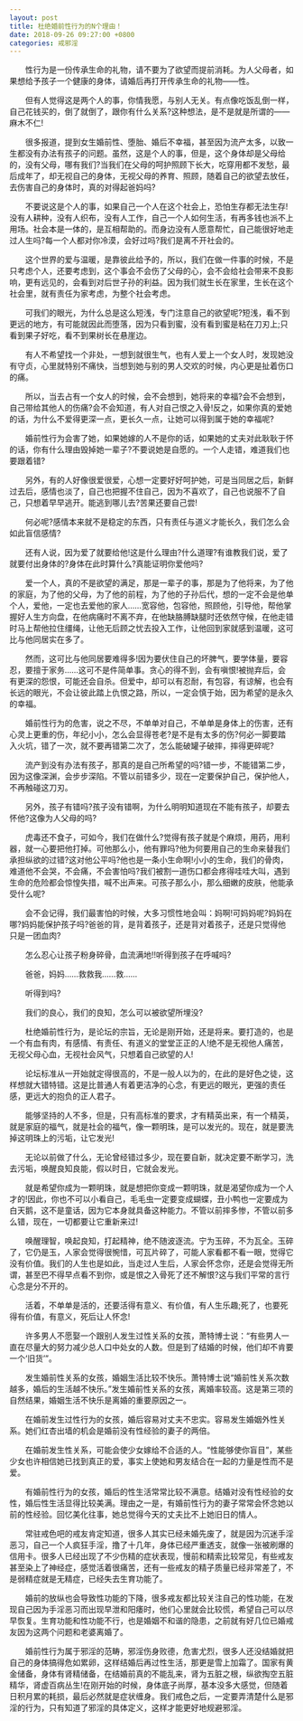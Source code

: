 ```yaml
---
layout: post
title: 杜绝婚前性行为的N个理由！
date: 2018-09-26 09:27:00 +0800
categories: 戒邪淫
---
```


　　性行为是一份传承生命的礼物，请不要为了欲望而提前消耗。为人父母者，如果想给予孩子一个健康的身体，请婚后再打开传承生命的礼物——性。
　　但有人觉得这是两个人的事，你情我愿，与别人无关。有点像吃饭乱倒一样，自己花钱买的，倒了就倒了，跟你有什么关系?这种想法，是不是就是所谓的——麻木不仁!
　　很多报道，提到女生婚前性、堕胎、婚后不幸福，甚至因为流产太多，以致一生都没有办法有孩子的问题。虽然，这是个人的事，但是，这个身体却是父母给的，没有父母，哪有我们?当我们在父母的呵护照顾下长大，吃穿用都不发愁，最后成年了，却无视自己的身体，无视父母的养育、照顾，随着自己的欲望去放任，去伤害自己的身体时，真的对得起爸妈吗?
　　不要说这是个人的事，如果自己一个人在这个社会上，恐怕生存都无法生存!没有人耕种，没有人织布，没有人工作，自己一个人如何生活，有再多钱也派不上用场。社会本是一体的，是互相帮助的。而身边没有人愿意帮忙，自己能很好地走过人生吗?每一个人都对你冷漠，会好过吗?我们是离不开社会的。
　　这个世界的爱与温暖，是靠彼此给予的，所以，我们在做一件事的时候，不是只考虑个人，还要考虑到，这个事会不会伤了父母的心，会不会给社会带来不良影响，更有远见的，会看到对后世子孙的利益。因为我们就生长在家里，生长在这个社会里，就有责任为家考虑，为整个社会考虑。
　　可我们的眼光，为什么总是这么短浅，专门注意自己的欲望呢?短浅，看不到更远的地方，有可能就因此而堕落，因为只看到蜜，没有看到蜜是粘在刀刃上;只看到果子好吃，看不到果树长在悬崖边。
　　有人不希望找一个非处，一想到就很生气，也有人爱上一个女人时，发现她没有守贞，心里就特别不痛快，当想到她与别的男人交欢的时候，内心更是扯着伤口的痛。
　　所以，当去占有一个女人的时候，会不会想到，她将来的幸福?会不会想到，自己带给其他人的伤痛?会不会知道，有人对自己恨之入骨!反之，如果你真的爱她的话，为什么不爱得更深一点，更长久一点，让她可以得到属于她的幸福呢?
　　婚前性行为会害了她，如果她嫁的人不是你的话，如果她的丈夫对此耿耿于怀的话，你有什么理由毁掉她一辈子?不要说她是自愿的。一个人走错，难道我们也要跟着错?
　　另外，有的人好像很爱很爱，心想一定要好好呵护她，可是当同居之后，新鲜过去后，感情也淡了，自己也把握不住自己，因为不喜欢了，自己也说服不了自己，只想着早早逃开。能逃到哪儿去?苦果还要自己尝!
　　何必呢?感情本来就不是稳定的东西，只有责任与道义才能长久，我们怎么会如此盲信感情?
　　还有人说，因为爱了就要给他!这是什么理由?什么道理?有谁教我们说，爱了就要付出身体的?身体在此时算什么?真能证明你爱他吗?
　　爱一个人，真的不是欲望的满足，那是一辈子的事，那是为了他将来，为了他的家庭，为了他的父母，为了他的前程，为了他的子孙后代，想的一定不会是他单个人，爱他，一定也去爱他的家人……宽容他，包容他，照顾他，引导他，帮他掌握好人生方向盘，在他病痛时不离不弃，在他缺胳膊缺腿时还依然守候，在他走错时马上帮他拉住缰绳，让他无后顾之忧去投入工作，让他回到家就感到温暖，这可比与他同居实在多了。
　　然而，这可比与他同居要难得多!因为要伏住自己的坏脾气，要学体量，要容忍，要擅于家务……这可不是件简单事。贪心的得不到，会有嗔恨!被抛弃后，会有更深的怨恨，可能还会自杀。但爱中，却可以有忍耐，有包容，有谅解，也会有长远的眼光，不会让彼此踏上仇恨之路，所以，一定会慎于始，因为希望的是永久的幸福。
　　婚前性行为的危害，说之不尽，不单单对自己，不单单是身体上的伤害，还有心灵上更重的伤，年纪小小，怎么会显得苍老?是不是有太多的伤?何必一脚要踏入火坑，错了一次，就不要再错第二次了，怎么能破罐子破摔，摔得更碎呢?
　　流产到没有办法有孩子，那真的是自己所希望的吗?错一步，不能错第二步，因为这像深渊，会步步深陷。不管以前错多少，现在一定要保护自己，保护他人，不再触碰这刀刃。
　　另外，孩子有错吗?孩子没有错啊，为什么明明知道现在不能有孩子，却要去怀他?这像为人父母的吗?
　　虎毒还不食子，可如今，我们在做什么?觉得有孩子就是个麻烦，用药，用利器，就一心要把他打掉。可他那么小，他有罪吗?他为何要用自己的生命来替我们承担纵欲的过错?这对他公平吗?他也是一条小生命啊!小小的生命，我们的骨肉，难道他不会哭，不会痛，不会害怕吗?我们被割一道伤口都会疼得哇哇大叫，遇到生命的危险都会惊惶失措，喊不出声来。可孩子那么小，那么细嫩的皮肤，他能承受什么呢?
　　会不会记得，我们最害怕的时候，大多习惯性地会叫：妈啊!可妈妈呢?妈妈在哪?妈妈能保护孩子吗?爸爸的背，是背着孩子，还是背对着孩子，还是只觉得他只是一团血肉?
　　怎么忍心让孩子粉身碎骨，血流满地!!听得到孩子在呼喊吗?
　　爸爸，妈妈……救救我……救……
　　听得到吗?
　　我们的良心，我们的良知，怎么可以被欲望所埋没?
　　杜绝婚前性行为，是论坛的宗旨，无论是刚开始，还是将来。要打造的，也是一个有血有肉，有感情、有责任、有道义的堂堂正正的人!绝不是无视他人痛苦，无视父母心血，无视社会风气，只想着自己欲望的人!
　　论坛标准从一开始就定得很高的，不是一般人以为的，在此的是好色之徒，这样想就大错特错。这是比普通人有着更洁净的心念，有更远的眼光，更强的责任感，更远大的抱负的正人君子。
　　能够坚持的人不多，但是，只有高标准的要求，才有精英出来，有一个精英，就是家庭的福气，就是社会的福气，像一颗明珠，是可以发光的。现在，就是要洗掉这明珠上的污垢，让它发光!
　　无论以前做了什么，无论曾经错过多少，现在要自新，就决定要不断学习，洗去污垢，唤醒良知良能，假以时日，它就会发光。
　　就是希望你成为一颗明珠，就是想把你变成一颗明珠，就是渴望你成为一个人才的!因此，你也不可以小看自己，毛毛虫一定要变成蝴蝶，丑小鸭也一定要成为白天鹅，这不是童话，因为它本身就具备这种能力。不管以前摔多惨，不管以前多么错，现在，一切都要让它重新来过!
　　唤醒理智，唤起良知，打起精神，绝不随波逐流。宁为玉碎，不为瓦全。玉碎了，它仍是玉，人家会觉得很惋惜，可瓦片碎了，可能人家看都不看一眼，觉得它没有价值。我们的人生也是如此，当走过人生后，人家会怀念你，还是会觉得无所谓，甚至巴不得早点看不到你，或是恨之入骨死了还不解恨?这与我们平常的言行心念是分不开的。
　　活着，不单单是活的，还要活得有意义、有价值，有人生乐趣;死了，也要死得有价值，有意义，死后让人怀念!
　　许多男人不愿娶一个跟别人发生过性关系的女孩，萧特博士说：“有些男人一直在尽量大的努力减少总人口中处女的人数。但是到了结婚的时候，他们却不肯要一个‘旧货’”。
　　发生婚前性关系的女孩，婚姻生活比较不快乐。萧特博士说“婚前性关系次数越多，婚后的生活越不快乐。”发生婚前性关系的女孩，离婚率较高。这是第三项的自然结果，婚姻生活不快乐是离婚的重要原因之一。
　　在婚前发生过性行为的女孩，婚后容易对丈夫不忠实。容易发生婚姻外性关系。她们红杏出墙的机会是婚前没有性经验的妻子的两倍。
　　在婚前发生性关系，可能会使少女嫁给不合适的人。“性能够使你盲目”，某些少女也许相信她已找到真正的爱，事实上使她和男友结合在一起的力量是性而不是爱。
　　有婚前性行为的女孩，婚后的性生活常常比较不满意。结婚对没有性经验的女性，婚后性生活显得比较美满。理由之一是，有婚前性行为的妻子常常会怀念她以前的性经验。回忆美化往事，她总觉得今天的丈夫比不上她旧日的情人。
　　常驻戒色吧的戒友肯定知道，很多人其实已经未婚先废了，就是因为沉迷手淫恶习，自己一个人疯狂手淫，撸了十几年，身体已经严重透支，就像一张被刷爆的信用卡。很多人已经出现了不少伤精的症状表现，慢前和精索比较常见，有些戒友甚至染上了神经症，感觉活着很痛苦，还有一些戒友的精子质量已经非常差了，不是弱精症就是无精症，已经失去生育功能了。
　　婚前的放纵也会导致性功能的下降，很多戒友都比较关注自己的性功能，在发现自己因为手淫恶习而出现早泄和阳痿时，他们心里就会比较慌，希望自己可以尽早恢复。生育功能和性功能不行，也是婚姻不和谐的隐患，之前就有好几位已婚戒友因为这两个问题和老婆离婚了。
　　婚前性行为属于邪淫的范畴，邪淫伤身败德，危害尤烈，很多人还没结婚就把自己的身体搞得危如累卵，这样结婚后再过性生活，那更是雪上加霜了。国家有黄金储备，身体有肾精储备，在结婚前真的不能乱来，肾为五脏之根，纵欲掏空五脏精华，肾虚百病丛生!在刚开始的时候，身体底子尚厚，基本没多大感觉，但随着日积月累的耗损，最后必然就是症状缠身。我们戒色之后，一定要弄清楚什么是邪淫的行为，只有知道了邪淫的具体定义，这样才能更好地规避邪淫。